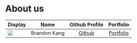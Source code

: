# About us

Display | Name | Github Profile | Portfolio 
--------|:----:|:--------------:|:---------:
![](https://via.placeholder.com/100.png?text=Photo) | Brandon Kang | [Github](https://github.com/brand0nnn) | [Portfolio](docs/team/johndoe.md)
